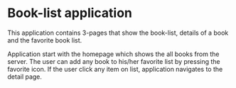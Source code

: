 # Book-list application

This application contains 3-pages that show the book-list, details of a book and the favorite book list.


Application start with the homepage which shows the all books from the server. The user can add any book to his/her favorite list by pressing the favorite icon. 
If the user click any item on list, application navigates to the detail page. 
